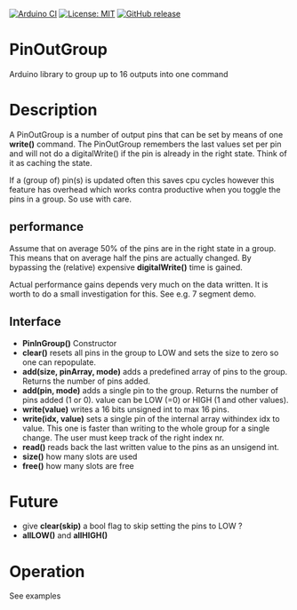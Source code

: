 
[![Arduino CI](https://github.com/RobTillaart/PinOutGroup/workflows/Arduino%20CI/badge.svg)](https://github.com/marketplace/actions/arduino_ci)
[![License: MIT](https://img.shields.io/badge/license-MIT-green.svg)](https://github.com/RobTillaart/PinOutGroup/blob/master/LICENSE)
[![GitHub release](https://img.shields.io/github/release/RobTillaart/PinOutGroup.svg?maxAge=3600)](https://github.com/RobTillaart/PinOutGroup/releases)

# PinOutGroup

Arduino library to group up to 16 outputs into one command

# Description

A PinOutGroup is a number of output pins that can be set by means of one **write()** command.
The PinOutGroup remembers the last values set per pin and will not do a digitalWrite()
if the pin is already in the right state. Think of it as caching the state.

If a (group of) pin(s) is updated often this saves cpu cycles however this feature 
has overhead which works contra productive when you toggle the pins in a group. 
So use with care.

## performance 

Assume that on average 50% of the pins are in the right state in a group. 
This means that on average half the pins are actually changed. By bypassing
the (relative) expensive **digitalWrite()** time is gained. 

Actual performance gains depends very much on the data written. 
It is worth to do a small investigation for this. See e.g. 7 segment demo.

## Interface

- **PinInGroup()** Constructor
- **clear()** resets all pins in the group to LOW and sets the size to zero
so one can repopulate.
- **add(size, pinArray, mode)** adds a predefined array of pins to the group. Returns the number of pins added.
- **add(pin, mode)** adds a single pin to the group. Returns the number of pins added (1 or 0). value can be LOW (=0) or HIGH (1 and other values).
- **write(value)** writes a 16 bits unsigned int to max 16 pins.
- **write(idx, value)** sets a single pin of the internal array withindex 
idx to value. This one is faster than writing to the whole group for a single
change. The user must keep track of the right index nr.
- **read()** reads back the last written value to the pins as an unsigend int.
- **size()** how many slots are used
- **free()** how many slots are free

# Future

- give **clear(skip)** a bool flag to skip setting the pins to LOW ?
- **allLOW()** and **allHIGH()**


# Operation

See examples

